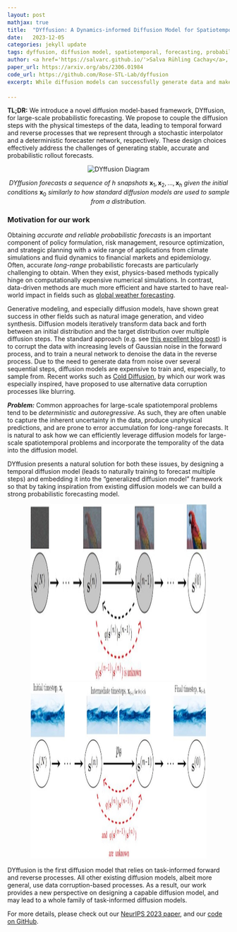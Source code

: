 ```yaml
---
layout: post
mathjax: true
title:  "DYffusion: A Dynamics-informed Diffusion Model for Spatiotemporal Forecasting"
date:   2023-12-05
categories: jekyll update
tags: dyffusion, diffusion model, spatiotemporal, forecasting, probabilistic, generative modeling, machine learning, deep learning, neurips
author: <a href='https://salvarc.github.io/'>Salva Rühling Cachay</a>, <a href='https://b-zhao.github.io/'>Bo Zhao</a>, <a href='https://haileyjoren.github.io/'>Hailey Joren</a>, <a href='https://roseyu.com/'>Rose Yu</a>
paper_url: https://arxiv.org/abs/2306.01984
code_url: https://github.com/Rose-STL-Lab/dyffusion
excerpt: While diffusion models can successfully generate data and make predictions, they are predominantly designed for static images. We propose an approach for efficiently training diffusion models for probabilistic spatiotemporal forecasting, where generating stable and accurate rollout forecasts remains challenging, Our method, DYffusion, leverages the temporal dynamics in the data, directly coupling it with the diffusion steps in the model. We train a stochastic, time-conditioned interpolator and a forecaster network that mimic the forward and reverse processes of standard diffusion models, respectively. DYffusion naturally facilitates multi-step and long-range forecasting, allowing for highly flexible, continuous-time sampling trajectories and the ability to trade-off performance with accelerated sampling at inference time. In addition, the dynamics-informed diffusion process in DYffusion imposes a strong inductive bias and significantly improves computational efficiency compared to traditional Gaussian noise-based diffusion models. Our approach performs competitively on probabilistic forecasting of complex dynamics in sea surface temperatures, Navier-Stokes flows, and spring mesh systems.

---
```


**TL;DR:** 
We introduce a novel diffusion model-based framework, DYffusion, for large-scale probabilistic forecasting.
We propose to couple the diffusion steps with the physical timesteps of the data, 
leading to temporal forward and reverse processes that we represent through a 
stochastic interpolator and a deterministic forecaster network, respectively.
These design choices effectively address the challenges of generating stable, accurate and probabilistic rollout forecasts.

<div align="center">

![DYffusion Diagram](https://media.giphy.com/media/v1.Y2lkPTc5MGI3NjExOXpvdHB5bGY1aWltbTdoYTdxNW03bmdxaG9tMDN6dGY1ZTZ2OWU5ZCZlcD12MV9pbnRlcm5hbF9naWZfYnlfaWQmY3Q9Zw/h7yQszDENzsSiIUOpJ/giphy.gif)

*DYffusion forecasts a sequence of* $h$ *snapshots* $\mathbf{x}_1, \mathbf{x}_2, \dots, \mathbf{x}_h$
*given the initial conditions* $\mathbf{x}_0$ *similarly to how standard diffusion models are used to sample from a distribution.*
</div>

### Motivation for our work

Obtaining _accurate and reliable probabilistic forecasts_ is an important component of policy formulation,
risk management, resource optimization, and strategic planning with a wide range of applications from
climate simulations and fluid dynamics to financial markets and epidemiology.
Often, accurate _long-range_ probabilistic forecasts are particularly  challenging to obtain. When they exist, physics-based methods typically hinge on computationally expensive
numerical simulations. In contrast, data-driven methods are much more efficient and have started to have real-world impact
in fields such as [global weather forecasting](https://www.ecmwf.int/en/about/media-centre/news/2023/how-ai-models-are-transforming-weather-forecasting-showcase-data).

Generative modeling, and especially diffusion models, have shown great success in other fields such as 
natural image generation, and video synthesis.
Diffusion models iteratively transform data back and forth between an initial distribution and the target distribution over multiple diffusion steps.
The standard approach (e.g. see [this excellent blog post](https://lilianweng.github.io/posts/2021-07-11-diffusion-models/))
is to corrupt the data with increasing levels of Gaussian noise in the forward process,
and to train a neural network to denoise the data in the reverse process. 
Due to the need to generate data from noise over several sequential steps, diffusion models are expensive to train and, especially, to sample from.
Recent works such as [Cold Diffusion](https://arxiv.org/abs/2208.09392), by which our work was especially inspired, have proposed to use alternative data corruption processes like blurring. 

_**Problem:**_ Common approaches for large-scale spatiotemporal problems tend to be _deterministic_ and _autoregressive_.
As such, they are often unable to capture the inherent uncertainty in the data, produce unphysical predictions,
and are prone to error accumulation for long-range forecasts. It is natural to ask how we can efficiently leverage diffusion models for large-scale spatiotemporal problems
and incorporate the temporality of the data into the diffusion model.




DYffusion presents a natural solution for both these issues, by designing a temporal diffusion model (leads to naturally training to forecast multiple steps) and embedding it into the “generalized diffusion model” framework so that by taking inspiration from existing diffusion models we can build a strong probabilistic forecasting model.


<div align="center">
<img src="/assets/2023-12-05-dyffusion/noise-diagram-gaussian.jpg" width="400" height="400" alt="Gaussian diffusion" title="Gaussian noise-based diffusion model" />
<img src="/assets/2023-12-05-dyffusion/noise-diagram-dyffusion.jpg" width="400" height="400" alt="DYffusion" title="DYffusion">
<!--img src="https://raw.githubusercontent.com/Rose-STL-Lab/dyffusion/main/assets/noise-diagram-dyffusion.png" width="400" height="400" alt="DYffusion" title="DYffusion" -->
</div>


DYffusion is the first diffusion model that relies on task-informed forward and reverse processes.
All other existing diffusion models, albeit more general, use data corruption-based processes. 
As a result, our work provides a new perspective on designing a capable diffusion model, and may lead to a whole family of task-informed diffusion models.

For more details, please check out our [NeurIPS 2023 paper](https://arxiv.org/abs/2306.01984),
and our [code on GitHub](https://github.com/Rose-STL-Lab/dyffusion).

